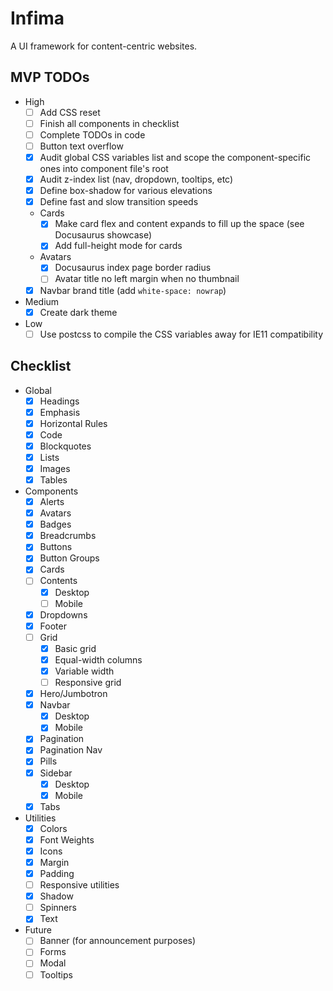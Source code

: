 # Infima

A UI framework for content-centric websites.

## MVP TODOs

- High
  - [ ] Add CSS reset
  - [ ] Finish all components in checklist
  - [ ] Complete TODOs in code
  - [ ] Button text overflow
  - [x] Audit global CSS variables list and scope the component-specific ones into component file's root
  - [x] Audit z-index list (nav, dropdown, tooltips, etc)
  - [x] Define box-shadow for various elevations
  - [x] Define fast and slow transition speeds
  - Cards
    - [x] Make card flex and content expands to fill up the space (see Docusaurus showcase)
    - [x] Add full-height mode for cards
  - Avatars
    - [x] Docusaurus index page border radius
    - [ ] Avatar title no left margin when no thumbnail
  - [x] Navbar brand title (add `white-space: nowrap`)
- Medium
  - [x] Create dark theme
- Low
  - [ ] Use postcss to compile the CSS variables away for IE11 compatibility

## Checklist

- Global
  - [x] Headings
  - [x] Emphasis
  - [x] Horizontal Rules
  - [x] Code
  - [x] Blockquotes
  - [x] Lists
  - [x] Images
  - [x] Tables
- Components
  - [x] Alerts
  - [x] Avatars
  - [x] Badges
  - [x] Breadcrumbs
  - [x] Buttons
  - [x] Button Groups
  - [x] Cards
  - [ ] Contents
    - [x] Desktop
    - [ ] Mobile
  - [x] Dropdowns
  - [x] Footer
  - [ ] Grid
    - [x] Basic grid
    - [x] Equal-width columns
    - [x] Variable width
    - [ ] Responsive grid
  - [x] Hero/Jumbotron
  - [x] Navbar
    - [x] Desktop
    - [x] Mobile
  - [x] Pagination
  - [x] Pagination Nav
  - [x] Pills
  - [x] Sidebar
    - [x] Desktop
    - [x] Mobile
  - [x] Tabs
- Utilities
  - [x] Colors
  - [x] Font Weights
  - [x] Icons
  - [x] Margin
  - [x] Padding
  - [ ] Responsive utilities
  - [x] Shadow
  - [ ] Spinners
  - [x] Text
- Future
  - [ ] Banner (for announcement purposes)
  - [ ] Forms
  - [ ] Modal
  - [ ] Tooltips
